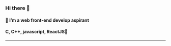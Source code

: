 
### Hi there 👋
#### 🔭 I’m a web front-end develop aspirant
#### C, C++, javascript, ReactJS🌱 
<!--
**sorikikikim/sorikikikim** is a ✨ _special_ ✨ repository because its `README.md` (this file) appears on your GitHub profile.

Here are some ideas to get you started:

- 🔭 I’m currently working on ...
- 🌱 I’m currently learning ...
- 👯 I’m looking to collaborate on ...
- 🤔 I’m looking for help with ...
- 💬 Ask me about ...
- 📫 How to reach me: ...
- 😄 Pronouns: ...
- ⚡ Fun fact: ...
-->
----------------------

<!-- [![sorkim's 42 stats](https://badge.mediaplus.ma/darkblue/sorkim?1337Badge=off&UM6P=off)](https://github.com/oakoudad/badge42) !-->
